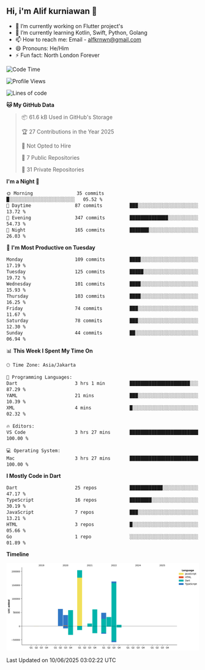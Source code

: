 ## Hi, i'm Alif kurniawan 👋

- 🔭 I’m currently working on Flutter project's
- 🌱 I’m currently learning Kotlin, Swift, Python, Golang
- 📫 How to reach me: Email - alfkrnwn@gmail.com
- 😄 Pronouns: He/Him
- ⚡ Fun fact: North London Forever

<!--START_SECTION:waka-->
![Code Time](http://img.shields.io/badge/Code%20Time-63%20hrs%2025%20mins-blue)

![Profile Views](http://img.shields.io/badge/Profile%20Views-87-blue)

![Lines of code](https://img.shields.io/badge/From%20Hello%20World%20I%27ve%20Written-683.2%20thousand%20lines%20of%20code-blue)

**🐱 My GitHub Data** 

> 📦 61.6 kB Used in GitHub's Storage 
 > 
> 🏆 27 Contributions in the Year 2025
 > 
> 🚫 Not Opted to Hire
 > 
> 📜 7 Public Repositories 
 > 
> 🔑 31 Private Repositories 
 > 
**I'm a Night 🦉** 

```text
🌞 Morning                35 commits          █░░░░░░░░░░░░░░░░░░░░░░░░   05.52 % 
🌆 Daytime                87 commits          ███░░░░░░░░░░░░░░░░░░░░░░   13.72 % 
🌃 Evening                347 commits         ██████████████░░░░░░░░░░░   54.73 % 
🌙 Night                  165 commits         ███████░░░░░░░░░░░░░░░░░░   26.03 % 
```
📅 **I'm Most Productive on Tuesday** 

```text
Monday                   109 commits         ████░░░░░░░░░░░░░░░░░░░░░   17.19 % 
Tuesday                  125 commits         █████░░░░░░░░░░░░░░░░░░░░   19.72 % 
Wednesday                101 commits         ████░░░░░░░░░░░░░░░░░░░░░   15.93 % 
Thursday                 103 commits         ████░░░░░░░░░░░░░░░░░░░░░   16.25 % 
Friday                   74 commits          ███░░░░░░░░░░░░░░░░░░░░░░   11.67 % 
Saturday                 78 commits          ███░░░░░░░░░░░░░░░░░░░░░░   12.30 % 
Sunday                   44 commits          ██░░░░░░░░░░░░░░░░░░░░░░░   06.94 % 
```


📊 **This Week I Spent My Time On** 

```text
🕑︎ Time Zone: Asia/Jakarta

💬 Programming Languages: 
Dart                     3 hrs 1 min         ██████████████████████░░░   87.29 % 
YAML                     21 mins             ███░░░░░░░░░░░░░░░░░░░░░░   10.39 % 
XML                      4 mins              █░░░░░░░░░░░░░░░░░░░░░░░░   02.32 % 

🔥 Editors: 
VS Code                  3 hrs 27 mins       █████████████████████████   100.00 % 

💻 Operating System: 
Mac                      3 hrs 27 mins       █████████████████████████   100.00 % 
```

**I Mostly Code in Dart** 

```text
Dart                     25 repos            ████████████░░░░░░░░░░░░░   47.17 % 
TypeScript               16 repos            ████████░░░░░░░░░░░░░░░░░   30.19 % 
JavaScript               7 repos             ███░░░░░░░░░░░░░░░░░░░░░░   13.21 % 
HTML                     3 repos             █░░░░░░░░░░░░░░░░░░░░░░░░   05.66 % 
Go                       1 repo              ░░░░░░░░░░░░░░░░░░░░░░░░░   01.89 % 
```



**Timeline**

![Lines of Code chart](https://raw.githubusercontent.com/awanderer11/awanderer11/main/assets/bar_graph.png)


 Last Updated on 10/06/2025 03:02:22 UTC
<!--END_SECTION:waka-->
